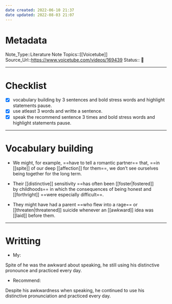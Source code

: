 ```yaml
---
date created: 2022-06-10 21:37
date updated: 2022-08-03 21:07
---
```


# Metadata

Note_Type::Literature Note
Topics::[[Voicetube]]
Source_Url::<https://www.voicetube.com/videos/169439>
Status:: 👶

---

# Checklist

- [x] vocabulary building by 3 sentences and bold stress words and highlight statements pause.
- [x] use atleast 3 words and writte a sentence.
- [x] speak the recommend sentence 3 times and bold stress words and highlight statements pause.

---

# Vocabulary building

- We might, for example, ==have to tell a romantic partner== that, ==in [[spite]] of our deep [[affection]] for them==, we don’t see ourselves being together for the long term.

- Their [[distinctive]] sensitivity ==has often been [[foster|fostered]] by childhoods== in which the consequences of being honest and [[forthright]] ==were especially difficult==.

- They might have had a parent ==who flew into a rage== or [[threaten|threatened]] suicide whenever an [[awkward]] idea was [[laid]] before them.

---

# Writting

- My:

Spite of he was the awkward about speaking, he still using his distinctive pronounce and practiced every day.

- Recommend:

Despite his awkwardness when speaking, he continued to use his distinctive pronunciation and practiced every day.
